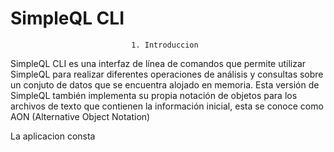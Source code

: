# SimpleQL CLI
                               1. Introduccion
SimpleQL CLI es una interfaz de línea de comandos que permite utilizar SimpleQL para
realizar diferentes operaciones de análisis y consultas sobre un conjuto de datos que se
encuentra alojado en memoria. Esta versión de SimpleQL también implementa su propia notación de objetos
para los archivos de texto que contienen la información inicial, esta se conoce como AON
(Alternative Object Notation)

La aplicacion consta


